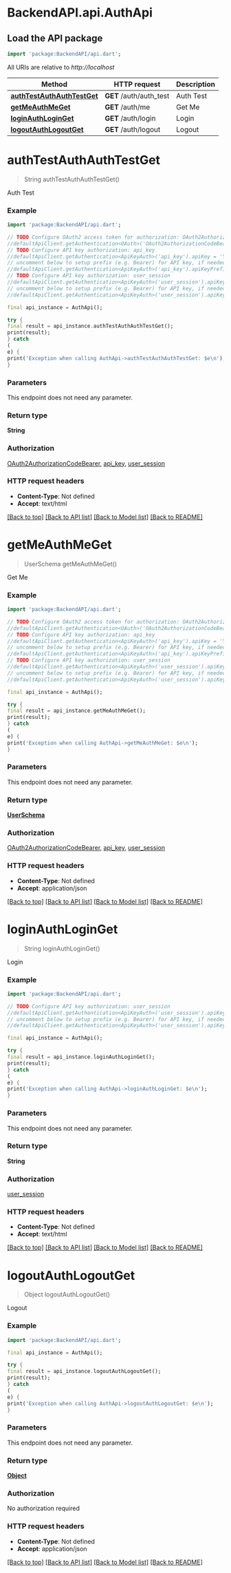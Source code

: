 # BackendAPI.api.AuthApi

## Load the API package

```dart
import 'package:BackendAPI/api.dart';
```

All URIs are relative to *http://localhost*

 Method                                                            | HTTP request            | Description 
-------------------------------------------------------------------|-------------------------|-------------
 [**authTestAuthAuthTestGet**](AuthApi.md#authtestauthauthtestget) | **GET** /auth/auth_test | Auth Test   
 [**getMeAuthMeGet**](AuthApi.md#getmeauthmeget)                   | **GET** /auth/me        | Get Me      
 [**loginAuthLoginGet**](AuthApi.md#loginauthloginget)             | **GET** /auth/login     | Login       
 [**logoutAuthLogoutGet**](AuthApi.md#logoutauthlogoutget)         | **GET** /auth/logout    | Logout      

# **authTestAuthAuthTestGet**

> String authTestAuthAuthTestGet()

Auth Test

### Example

```dart
import 'package:BackendAPI/api.dart';

// TODO Configure OAuth2 access token for authorization: OAuth2AuthorizationCodeBearer
//defaultApiClient.getAuthentication<OAuth>('OAuth2AuthorizationCodeBearer').accessToken = 'YOUR_ACCESS_TOKEN';
// TODO Configure API key authorization: api_key
//defaultApiClient.getAuthentication<ApiKeyAuth>('api_key').apiKey = 'YOUR_API_KEY';
// uncomment below to setup prefix (e.g. Bearer) for API key, if needed
//defaultApiClient.getAuthentication<ApiKeyAuth>('api_key').apiKeyPrefix = 'Bearer';
// TODO Configure API key authorization: user_session
//defaultApiClient.getAuthentication<ApiKeyAuth>('user_session').apiKey = 'YOUR_API_KEY';
// uncomment below to setup prefix (e.g. Bearer) for API key, if needed
//defaultApiClient.getAuthentication<ApiKeyAuth>('user_session').apiKeyPrefix = 'Bearer';

final api_instance = AuthApi();

try {
final result = api_instance.authTestAuthAuthTestGet();
print(result);
} catch
(
e) {
print('Exception when calling AuthApi->authTestAuthAuthTestGet: $e\n');
}
```

### Parameters

This endpoint does not need any parameter.

### Return type

**String**

### Authorization

[OAuth2AuthorizationCodeBearer](../README.md#OAuth2AuthorizationCodeBearer), [api_key](../README.md#api_key), [user_session](../README.md#user_session)

### HTTP request headers

- **Content-Type**: Not defined
- **Accept**: text/html

[[Back to top]](#) [[Back to API list]](../README.md#documentation-for-api-endpoints) [[Back to Model list]](../README.md#documentation-for-models) [[Back to README]](../README.md)

# **getMeAuthMeGet**

> UserSchema getMeAuthMeGet()

Get Me

### Example

```dart
import 'package:BackendAPI/api.dart';

// TODO Configure OAuth2 access token for authorization: OAuth2AuthorizationCodeBearer
//defaultApiClient.getAuthentication<OAuth>('OAuth2AuthorizationCodeBearer').accessToken = 'YOUR_ACCESS_TOKEN';
// TODO Configure API key authorization: api_key
//defaultApiClient.getAuthentication<ApiKeyAuth>('api_key').apiKey = 'YOUR_API_KEY';
// uncomment below to setup prefix (e.g. Bearer) for API key, if needed
//defaultApiClient.getAuthentication<ApiKeyAuth>('api_key').apiKeyPrefix = 'Bearer';
// TODO Configure API key authorization: user_session
//defaultApiClient.getAuthentication<ApiKeyAuth>('user_session').apiKey = 'YOUR_API_KEY';
// uncomment below to setup prefix (e.g. Bearer) for API key, if needed
//defaultApiClient.getAuthentication<ApiKeyAuth>('user_session').apiKeyPrefix = 'Bearer';

final api_instance = AuthApi();

try {
final result = api_instance.getMeAuthMeGet();
print(result);
} catch
(
e) {
print('Exception when calling AuthApi->getMeAuthMeGet: $e\n');
}
```

### Parameters

This endpoint does not need any parameter.

### Return type

[**UserSchema**](UserSchema.md)

### Authorization

[OAuth2AuthorizationCodeBearer](../README.md#OAuth2AuthorizationCodeBearer), [api_key](../README.md#api_key), [user_session](../README.md#user_session)

### HTTP request headers

- **Content-Type**: Not defined
- **Accept**: application/json

[[Back to top]](#) [[Back to API list]](../README.md#documentation-for-api-endpoints) [[Back to Model list]](../README.md#documentation-for-models) [[Back to README]](../README.md)

# **loginAuthLoginGet**

> String loginAuthLoginGet()

Login

### Example

```dart
import 'package:BackendAPI/api.dart';

// TODO Configure API key authorization: user_session
//defaultApiClient.getAuthentication<ApiKeyAuth>('user_session').apiKey = 'YOUR_API_KEY';
// uncomment below to setup prefix (e.g. Bearer) for API key, if needed
//defaultApiClient.getAuthentication<ApiKeyAuth>('user_session').apiKeyPrefix = 'Bearer';

final api_instance = AuthApi();

try {
final result = api_instance.loginAuthLoginGet();
print(result);
} catch
(
e) {
print('Exception when calling AuthApi->loginAuthLoginGet: $e\n');
}
```

### Parameters

This endpoint does not need any parameter.

### Return type

**String**

### Authorization

[user_session](../README.md#user_session)

### HTTP request headers

- **Content-Type**: Not defined
- **Accept**: text/html

[[Back to top]](#) [[Back to API list]](../README.md#documentation-for-api-endpoints) [[Back to Model list]](../README.md#documentation-for-models) [[Back to README]](../README.md)

# **logoutAuthLogoutGet**

> Object logoutAuthLogoutGet()

Logout

### Example

```dart
import 'package:BackendAPI/api.dart';

final api_instance = AuthApi();

try {
final result = api_instance.logoutAuthLogoutGet();
print(result);
} catch
(
e) {
print('Exception when calling AuthApi->logoutAuthLogoutGet: $e\n');
}
```

### Parameters

This endpoint does not need any parameter.

### Return type

[**Object**](Object.md)

### Authorization

No authorization required

### HTTP request headers

- **Content-Type**: Not defined
- **Accept**: application/json

[[Back to top]](#) [[Back to API list]](../README.md#documentation-for-api-endpoints) [[Back to Model list]](../README.md#documentation-for-models) [[Back to README]](../README.md)

